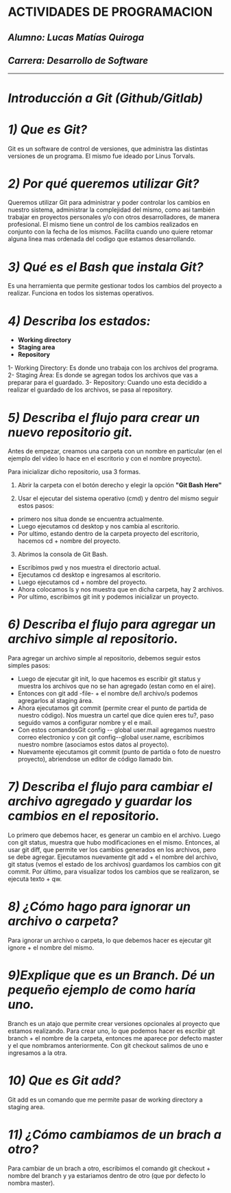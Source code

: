 # **ACTIVIDADES DE PROGRAMACION**
## *Alumno: Lucas Matías Quiroga*
## *Carrera: Desarrollo de Software*
- - - 
# *Introducción a Git (Github/Gitlab)*

# ***1) Que es Git?***
Git es un software de control de versiones, que administra las distintas versiones de un programa. El mismo fue ideado por Linus Torvals.

# ***2) Por qué queremos utilizar Git?***
Queremos utilizar Git para administrar y poder controlar los cambios en nuestro sistema, administrar la complejidad del mismo, como asi también trabajar en proyectos personales y/o con otros desarrolladores, de manera profesional. El mismo tiene un control de los cambios realizados en conjunto con la fecha de los mismos. Facilita cuando uno quiere retomar alguna linea mas ordenada del codigo que estamos desarrollando.

# ***3) Qué es el Bash que instala Git?***
Es una herramienta que permite gestionar todos los cambios del proyecto a realizar. Funciona en todos los sistemas operativos.

# ***4) Describa los estados:*** 
- **Working directory** 
- **Staging area** 
- **Repository**

1- Working Directory:  Es donde uno trabaja con los archivos del programa.
2- Staging Área: Es donde se agregan todos los archivos que vas a preparar para el guardado.
3- Repository: Cuando uno esta decidido a realizar el guardado de los archivos, se pasa al repository.

# ***5) Describa el flujo para crear un nuevo repositorio git.***
Antes de empezar, creamos una carpeta con un nombre en particular (en el ejemplo del video lo hace en el escritorio y con el nombre proyecto).

Para inicializar dicho repositorio, usa 3 formas.
1) Abrir la carpeta con el botón derecho y elegir la opción 
**"Git Bash Here"**

2) Usar el ejecutar del sistema operativo (cmd) y dentro del mismo seguir estos pasos:
- primero nos situa donde se encuentra actualmente.
- Luego ejecutamos cd desktop y nos cambia al escritorio.
- Por ultimo, estando dentro de la carpeta proyecto del escritorio, hacemos cd + nombre del proyecto.

3) Abrimos la consola de Git Bash.
- Escribimos pwd y nos muestra el directorio actual.
- Ejecutamos cd desktop e ingresamos al escritorio.
- Luego ejecutamos cd + nombre del proyecto.
- Ahora colocamos ls y nos muestra que en dicha carpeta, hay 2 archivos.
- Por ultimo, escribimos git init y podemos inicializar un proyecto.

# ***6) Describa el flujo para agregar un archivo simple al repositorio.***
Para agregar un archivo simple al repositorio, debemos seguir estos simples pasos:
- Luego de ejecutar git init, lo que hacemos es escribir git status y muestra los archivos que no se han agregado (estan como en el aire).
- Entonces con git add -file- + el nombre de/l archivo/s podemos agregarlos al staging área.
- Ahora ejecutamos git commit (permite crear el punto de partida de nuestro código). Nos muestra un cartel que dice quien eres tu?, paso seguido vamos a configurar nombre y el e mail.
- Con estos comandosGit config -- global user.mail agregamos nuestro correo electronico y con git config--global user.name, escribimos nuestro nombre (asociamos estos datos al proyecto).
- Nuevamente ejecutamos git commit (punto de partida o foto de nuestro proyecto), abriendose un editor de código llamado bin.

# ***7) Describa el flujo para cambiar el archivo agregado y guardar los cambios en el repositorio.***
Lo primero que debemos hacer, es generar un cambio en el archivo. Luego con git status, muestra que hubo modificaciones en el mismo. Entonces, al usar git diff, que permite ver los cambios generados en los archivos, pero se debe agregar. Ejecutamos nuevamente git add + el nombre del archivo, git status (vemos el estado de los archivos) guardamos los cambios con git commit. Por último, para visualizar todos los cambios que se realizaron, se ejecuta texto + qw.

# ***8) ¿Cómo hago para ignorar un archivo o carpeta?***

Para ignorar un archivo o carpeta, lo que debemos hacer es ejecutar git ignore + el nombre del mismo.

# ***9)Explique que es un Branch. Dé un pequeño ejemplo de como haría uno.***

Branch es un atajo que permite crear versiones opcionales al proyecto que estamos realizando.
Para crear uno, lo que podemos hacer es escribir git branch + el nombre de la carpeta, entonces me aparece por defecto master y el que nombramos anteriormente. Con git checkout salimos de uno e ingresamos a la otra.

# ***10) Que es Git add?***

Git add es un comando que me permite pasar de working directory a staging area.

# ***11) ¿Cómo cambiamos de un brach a otro?***

Para cambiar de un brach a otro, escribimos el comando git checkout + nombre del branch y ya estariamos dentro de otro (que por defecto lo nombra master).

